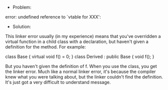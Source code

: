 * Problem:

error: undefined reference to `vtable for XXX':

* Solution:

This linker error usually (in my experience) means that you've overridden a virtual function in a child class with a declaration, but haven't given a definition for the method. For example:

class Base
{
    virtual void f() = 0;
}
class Derived : public Base
{
    void f();
}

But you haven't given the definition of f. When you use the class, you get the linker error. Much like a normal linker error, it's because the compiler knew what you were talking about, but the linker couldn't find the definition. It's just got a very difficult to understand message.
